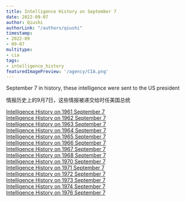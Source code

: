 ```yaml
---
title: Intelligence History on September 7
date: 2022-09-07
author: Qiushi 
authorLink: "/authors/qiushi"
timestamp: 
- 2022-09
- 09-07
multitype: 
- cia
tags: 
- intelligence_history
featuredImagePreview: '/agency/CIA.png'
---
```



September 7 in history, these intelligence were sent to the US president

情报历史上的9月7日，这些情报被递交给时任美国总统

<!--more-->







[Intelligence History on 1961 September 7](/dailybrief/1961-09-07)   
[Intelligence History on 1962 September 7](/dailybrief/1962-09-07)   
[Intelligence History on 1963 September 7](/dailybrief/1963-09-07)   
[Intelligence History on 1964 September 7](/dailybrief/1964-09-07)   
[Intelligence History on 1965 September 7](/dailybrief/1965-09-07)   
[Intelligence History on 1966 September 7](/dailybrief/1966-09-07)   
[Intelligence History on 1967 September 7](/dailybrief/1967-09-07)   
[Intelligence History on 1968 September 7](/dailybrief/1968-09-07)   
[Intelligence History on 1970 September 7](/dailybrief/1970-09-07)   
[Intelligence History on 1971 September 7](/dailybrief/1971-09-07)   
[Intelligence History on 1972 September 7](/dailybrief/1972-09-07)   
[Intelligence History on 1973 September 7](/dailybrief/1973-09-07)   
[Intelligence History on 1974 September 7](/dailybrief/1974-09-07)   
[Intelligence History on 1976 September 7](/dailybrief/1976-09-07)   

